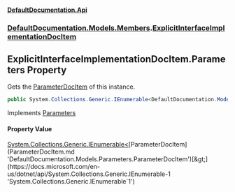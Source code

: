 #### [DefaultDocumentation.Api](index.md 'index')
### [DefaultDocumentation.Models.Members](index.md#DefaultDocumentation.Models.Members 'DefaultDocumentation.Models.Members').[ExplicitInterfaceImplementationDocItem](ExplicitInterfaceImplementationDocItem.md 'DefaultDocumentation.Models.Members.ExplicitInterfaceImplementationDocItem')

## ExplicitInterfaceImplementationDocItem.Parameters Property

Gets the [ParameterDocItem](ParameterDocItem.md 'DefaultDocumentation.Models.Parameters.ParameterDocItem') of this instance.

```csharp
public System.Collections.Generic.IEnumerable<DefaultDocumentation.Models.Parameters.ParameterDocItem> Parameters { get; }
```

Implements [Parameters](IParameterizedDocItem.Parameters.md 'DefaultDocumentation.Models.IParameterizedDocItem.Parameters')

#### Property Value
[System.Collections.Generic.IEnumerable&lt;](https://docs.microsoft.com/en-us/dotnet/api/System.Collections.Generic.IEnumerable-1 'System.Collections.Generic.IEnumerable`1')[ParameterDocItem](ParameterDocItem.md 'DefaultDocumentation.Models.Parameters.ParameterDocItem')[&gt;](https://docs.microsoft.com/en-us/dotnet/api/System.Collections.Generic.IEnumerable-1 'System.Collections.Generic.IEnumerable`1')